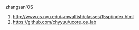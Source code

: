 zhangsan'OS

1. http://www.cs.nyu.edu/~mwalfish/classes/15sp/index.html
2. https://github.com/chyyuu/ucore_os_lab
